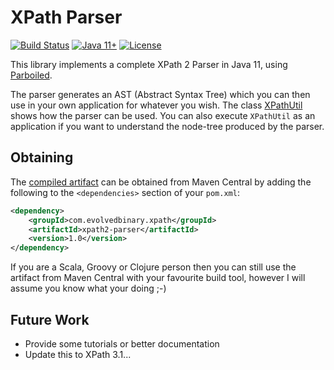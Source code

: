 XPath Parser
============
[![Build Status](https://github.com/exquery/xpath2-parser/actions/workflows/ci.yml/badge.svg)](https://github.com/exquery/xpath2-parser/actions/workflows/ci.yml)
[![Java 11+](https://img.shields.io/badge/java-11+-blue.svg)](http://java.oracle.com)
[![License](https://img.shields.io/badge/license-GPL%202-blue.svg)](https://www.gnu.org/licenses/gpl-2.0.html)

This library implements a complete XPath 2 Parser in Java 11, using [Parboiled](https://github.com/sirthias/parboiled).

The parser generates an AST (Abstract Syntax Tree) which you can then use in your own application for whatever you wish. The class [XPathUtil](https://github.com/exquery/xpath2-parser/blob/master/src/main/java/com/evolvedbinary/xpath/parser/XPathUtil.java) shows how the parser can be used. You can also execute `XPathUtil` as an application if you want to understand the node-tree produced by the parser.


Obtaining
---------
The [compiled artifact](http://search.maven.org/#search%7Cga%7C1%7Cg%3A%22com.evolvedbinary.xpath%22%20AND%20a%3A%22xpath2-parser%22) can be obtained from Maven Central by adding the following to the `<dependencies>` section of your `pom.xml`:
```xml
<dependency>
    <groupId>com.evolvedbinary.xpath</groupId>
    <artifactId>xpath2-parser</artifactId>
    <version>1.0</version>
</dependency>
```

If you are a Scala, Groovy or Clojure person then you can still use the artifact from Maven Central with your favourite build tool, however I will assume you know what your doing ;-)


Future Work
-----------
* Provide some tutorials or better documentation
* Update this to XPath 3.1...
